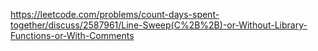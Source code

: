 https://leetcode.com/problems/count-days-spent-together/discuss/2587961/Line-Sweep(C%2B%2B)-or-Without-Library-Functions-or-With-Comments